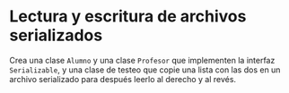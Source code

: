 # Lectura y escritura de archivos serializados

Crea una clase `Alumno` y una clase `Profesor` que implementen la interfaz `Serializable`, y una clase de testeo que copie una lista con las dos en un archivo serializado para después leerlo al derecho y al revés.